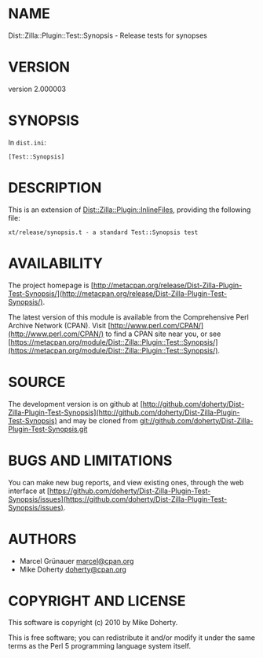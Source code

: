 # NAME

Dist::Zilla::Plugin::Test::Synopsis - Release tests for synopses

# VERSION

version 2.000003

# SYNOPSIS

In `dist.ini`:

    [Test::Synopsis]

# DESCRIPTION

This is an extension of [Dist::Zilla::Plugin::InlineFiles](http://search.cpan.org/perldoc?Dist::Zilla::Plugin::InlineFiles), providing the
following file:

    xt/release/synopsis.t - a standard Test::Synopsis test

# AVAILABILITY

The project homepage is [http://metacpan.org/release/Dist-Zilla-Plugin-Test-Synopsis/](http://metacpan.org/release/Dist-Zilla-Plugin-Test-Synopsis/).

The latest version of this module is available from the Comprehensive Perl
Archive Network (CPAN). Visit [http://www.perl.com/CPAN/](http://www.perl.com/CPAN/) to find a CPAN
site near you, or see [https://metacpan.org/module/Dist::Zilla::Plugin::Test::Synopsis/](https://metacpan.org/module/Dist::Zilla::Plugin::Test::Synopsis/).

# SOURCE

The development version is on github at [http://github.com/doherty/Dist-Zilla-Plugin-Test-Synopsis](http://github.com/doherty/Dist-Zilla-Plugin-Test-Synopsis)
and may be cloned from [git://github.com/doherty/Dist-Zilla-Plugin-Test-Synopsis.git](git://github.com/doherty/Dist-Zilla-Plugin-Test-Synopsis.git)

# BUGS AND LIMITATIONS

You can make new bug reports, and view existing ones, through the
web interface at [https://github.com/doherty/Dist-Zilla-Plugin-Test-Synopsis/issues](https://github.com/doherty/Dist-Zilla-Plugin-Test-Synopsis/issues).

# AUTHORS

- Marcel Grünauer <marcel@cpan.org>
- Mike Doherty <doherty@cpan.org>

# COPYRIGHT AND LICENSE

This software is copyright (c) 2010 by Mike Doherty.

This is free software; you can redistribute it and/or modify it under
the same terms as the Perl 5 programming language system itself.
